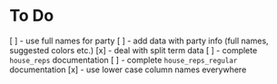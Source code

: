 # To Do

[ ] - use full names for party
[ ] - add data with party info (full names, suggested colors etc.)
[x] - deal with split term data
[ ] - complete `house_reps` documentation
[ ] - complete `house_reps_regular` documentation
[x] - use lower case column names everywhere